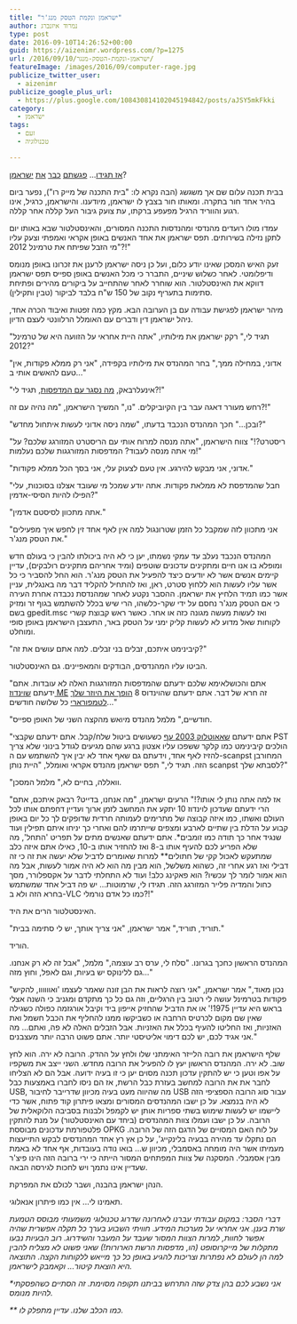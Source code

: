 ```yaml
---
title: "ישראמן ונקמת הטסק מנג'ר"
author: נמרוד איזנברג
type: post
date: 2016-09-10T14:26:52+00:00
guid: https://aizenimr.wordpress.com/?p=1275
url: /2016/09/10/ישראמן-ונקמת-הטסק-מנגר/
featureImage: /images/2016/09/computer-rage.jpg
publicize_twitter_user:
  - aizenimr
publicize_google_plus_url:
  - https://plus.google.com/108430814102045194842/posts/aJSY5mkFkki
category:
  - ישראמן
tags:
  - זעם
  - טכנולוגיה

---
```

[אז תגידו][1]... [פגשתם][2] [כבר][3] [את][4] [ישראמן][5]?

<span lang="he-IL">בבית תכנה עלום שם אך משגשג (הבה נקרא לו: "בית התכנה של מייק רו")</span><span lang="en-US">, </span><span lang="he-IL">נפער ביום בהיר אחד חור בתקרה</span><span lang="en-US">. </span><span lang="he-IL">ומאותו חור בצבץ לו ישראמן</span><span lang="en-US">, </span><span lang="he-IL">מיודענו</span><span lang="en-US">. </span><span lang="he-IL">והישראמן</span><span lang="en-US">, </span><span lang="he-IL">כרגיל</span><span lang="en-US">, </span><span lang="he-IL">אינו רגוע והווריד הרגיל מפעפע ברקתו</span><span lang="en-US">, </span><span lang="he-IL">עת צועק גיבור העל קללה אחר קללה</span><span lang="en-US">.</span>

<span lang="he-IL">עמדו מולו</span> רועדים <span lang="he-IL">מהנדסי ומהנדסות התכנה המסורים, והאינסטלטור שבא באותו יום לתקן נזילה בשירותים</span><span lang="en-US">. </span><span lang="he-IL">תפס ישראמן את אחד האנשים באופן אקראי ואמפתי וצעק עליו </span><span lang="en-US">"</span><span lang="he-IL">מי הזבל שפיתח את טרמינל </span><span lang="en-US">2012?!"</span>

<span lang="he-IL">זעק האיש המסכן שאינו יודע כלום</span><span lang="en-US">, </span><span lang="he-IL">ועל כן ניסה ישראמן לרענן את זכרונו באופן מנומס ודיפלומטי</span><span lang="en-US">. </span><span lang="he-IL">לאחר כשלוש שיניים</span><span lang="en-US">, </span><span lang="he-IL">התברר כי מכל האנשים באופן ספייס תפס ישראמן דווקא את האינסטלטור</span><span lang="en-US">. </span><span lang="he-IL">הוא שוחרר לאחר שהתחייב על ביקורים מהירים ופתיחת סתימות בתעריף נקוב של </span><span lang="en-US">150 </span><span lang="he-IL">ש</span><span lang="en-US">"</span><span lang="he-IL">ח בלבד לביקור</span> <span lang="en-US">(</span><span lang="he-IL">טבין ותקילין)</span><span lang="en-US">.</span>

<span lang="he-IL">מיהר ישראמן לפגישת עבודה עם בן הערובה הבא</span><span lang="en-US">. </span><span lang="he-IL">מקץ כמה זפטות ואיבוד הכרה אחד</span><span lang="en-US">, </span><span lang="he-IL">ניהל ישראמן דין ודברים עם האומלל הרלוונטי לעצם הדיון</span><span lang="en-US">.</span>

<span lang="en-US">"</span><span lang="he-IL">תגיד לי</span><span lang="en-US">," </span><span lang="he-IL">רקק ישראמן את מילותיו</span><span lang="en-US">, "</span><span lang="he-IL">אתה היית אחראי על הזוועה היא של טרמינל </span><span lang="en-US">2012?"</span>

"אדוני, במחילה ממך," בחר המהנדס את מילותיו בקפידה, "אני רק ממלא פקודות, אין טעם להאשים אותי ב..."

"אינעלרבאק, [מה נסגר עם המדפסות][6], תגיד לי?!"

רחש מעורר דאגה עבר בין הקיוביקלים. "נו," המשיך הישראמן, "מה נהיה עם זה?!"

"ובכן..." חכך המהנדס הנכבד בדעתו, "שמה ניסה אדוני לעשות איתחול מחדש?"

"ריסטרט?!" צווח הישראמן, "אתה מנסה למרוח אותי עם הריסטרט המזורגג שלכם? על מי אתה מנסה לעבוד? המדפסות המזורגגות שלכם נעלמות!"

"אדוני, אני מבקש להירגע. אין טעם לצעוק עלי, אני בסך הכל ממלא פקודות."

"חבל שהמדפסת לא ממלאת פקודות. אתה יודע שמכל מי שעובד אצלנו בסוכנות, עלי הפילו להיות הסיסי-אדמין?"

"אתה מתכוון לסיסטם אדמין."

"אני מתכוון לזה שמקבל כל הזמן שטרונגול למה אין לאף אחד זין לחפש איך מפעילים את הטסק מנג'ר."

המהנדס הנכבד נעלב עד עמקי נשמתו, יען כי לא היה ביכולתו להבין כי בעולם חדש ומופלא בו אנו חיים ומתקינים עדכונים שוטפים (ומיד אחריהם מתקינים רולבקים), עדיין קיימים אנשים אשר לא יודעים כיצד להפעיל את הטסק מנג'ר. הוא החל להסביר כי כל אשר עליו לעשות הוא ללחוץ סטרט, ראן, ואז להתחיל להקליד דבר מה באנגלית, עניין אשר כמו תמיד הלחיץ את ישראמן. ההסבר נקטע לאחר שמהנדסת נכבדה אחרת העירה כי אם הטסק מנג'ר נחסם על ידי שקר-כלשהו, הרי שיש בכלל להשתמש בגוף זר ומזיק בשם gpedit.msc ואז לעשות מעשה מגונה כזה או אחר. כאשר ראש קבוצת קשרי לקוחות שאל מדוע לא לעשות קליק ימני על הטסק באר, התעצבן הישראמן באופן סופי ומוחלט.

"קיבינימט איתכם, זבלים בני זבלים. למה אתם עושים את זה?"

הביטו עליו המהנדסים, הבודקים והמאפיינים. גם האינסטלטור.

"אתם והכושלאימא שלכם ידעתם שהמדפסות המזורגגות האלה לא עובדות. אתם ידעתם [שוינדוז ME][7] זה חרא של דבר. אתם ידעתם שהוינדוס 8 [הופך את היוזר שלך לטמפורארי][8] כל שלושה חודשים..."

"חודשיים," מלמל מהנדס מיואש מהקצה השני של האופן ספייס.

"אתם ידעתם [שאאוטלוק 2003 עף][9] כשעושים ביטול שלח/קבל. אתם ידעתם שקבצי PST הולכים קיבינימט כמו קלקר ששפכו עליו אצטון ברגע שהם מגיעים לגודל בינוני שלא צריך להזיז לאף אחד, וידעתם גם שאף אחד לא יבין איך להשתמש עם ה-scanpst המחורבן הזה. תגיד לי," תפס ישראמן מהנדס אקראי ואומלל, "היית נותן scanpst לסבתא שלך?"

"וואללה, בחיים לא," מלמל המסכן.

"אז למה אתה נותן _לי_ אותו?!" הרעים ישראמן, "מה אנחנו, בדייט? רבאק איתכם, אתם הרי ידעתם שעדכון לוינדוז 10 יתקע את המחשב לזמן ארוך ועדיין דחפתם אותו לכל העולם ואשתו, כמו איזה קבוצה של מתרימים לעמותה חרדית שדופקים לך כל יום באופן קבוע על הדלת בין שתיים לארבע ומצפים שייתרמו להם ואחרי כך יניחו איתם תפילין ועוד שנגיד אחר כך תודה כמו זומבים\*. אתם ידעתם שאנשים מתים על תפריט 'התחל', מה שלא הפריע לכם להעיף אותו ב-8 ואז להחזיר אותו ב-10, כאילו אתם איזה כלב שמתעקש לאכול קקי של חתולים\** למרות שאומרים לדביל שלא יעשה את זה כי זה דבילי ואז רגע אחרי זה, כשהוא משלשל, הוא מבין מה הוא לא היה אמור לעשות, אבל מה הוא אמור לומר לך עכשיו? הוא פאקינג כלב! ועוד לא התחלתי לדבר על אקספלורר, מסך כחול והמדיה פלייר המזורגג הזה. תגידו לי, שרמוטות... יש פה דביל אחד שמשתמש בחרא הזה ולא ב-VLC כמו כל אדם נורמלי?!"

האינסטלטור הרים את היד.

"תוריד, תוריד," אמר ישראמן, "אני צריך אותך, יש לי סתימה בבית."

הוריד.

המהנדס הראשון כחכך בגרונו. "סלח לי, ערס רב עוצמה," מלמל, "אבל זה לא רק אנחנו. גם ללינוקס יש בעיות, וגם לאפל, וחוץ מזה..."

"נכון מאוד," אמר ישראמן, "אני רוצה לראות את הבן זונה שאמר לעצמו 'ואוווווו, להקיש פקודות בטרמינל עושה לי רטוב בין הרגליים, וזה גם כל כך מתקדם ומגניב כי השנה אצלי בראש היא עדיין 1975!' או את הדביל שהחזיק אייפון ביד וקיבל אורגזמה כפולה כשגילה שאין שם מקום לכרטיס הרחבה או כשביקשו ממנו להחליף את הכבל חשמל ואת האזניות, ואז החליטו להעיף בכלל את האזניות. אבל הזבלים האלה לא פה, ואתם... מה אני אגיד לכם, יש לכם דימוי אליטיסטי יותר. אתם פשוט הרבה יותר מעצבנים."

שלף הישראמן את רובה הלייזר האימתני שלו ולחץ על ההדק. הרובה לא ירה. הוא לחץ שוב. לא ירה. המהנדס הראשון יעץ לו להפעיל את הרובה מחדש. השני ייצב את משקפיו על אפו וטען כי יש להתקין עדכון תכנה מסוים יען כי זו בעיה ידועה. אבל הם לא הצליחו לחבר את את הרובה למחשב בעזרת כבל הרשת, אז הם ניסו לחברו באמצעות כבל USB, מה שהיווה מעט בעיה מכיוון שדרייבר לחיבור USB עבור סוג הרובה הספציפי הזה לא היה בנמצא. על כן ישבו המהנדסים המסורים ומצאו פיתרון קוד פתוח, אשר כדי ליישמו יש לעשות שימוש בשתי ספריות אותן יש לקמפל ולבנות בסביבה הלוקאלית של הרובה. על כן ישבו ועמלו צוות המהנדסים (ביחד עם האינסטלטור) על מנת להתקין פלטפורמת עדכונים מבוססת OPKG על לוח האם המסויים של הדגם הזה של הרובה. הם נתקלו עד מהירה בבעיה בלינקייג', על כן אץ רץ אחד המהנדסים לבקש התייעצות מעמיתו אשר היה מומחה באסמבלי, מכיוון ש... בואו נודה בעובדות, אף אחד לא באמת מבין אסמבלי. המסקנה של צוות המפתחים המסור הייתה כי ירי ברובה הזה הינו פיצ'ר שעדיין אינו נתמך ויש לחכות לגירסה הבאה.

הנהן ישראמן בהבנה, ושבר לכולם את המפרקת.

תאמינו לי... אין כמו פיתרון אנאלוגי.

_דברי הסבר: במקום עבודתי עברנו לאחרונה שדרוג טכנולוגי משמעותי מבוסס הטמעת שרת בענן. אני אחראי על מערכות המידע. חוויתי השבוע בערך כל תקלה אפשרית שהיה אפשר לחוות, למרות הצוות המסור שעבד על המעבר והשידרוג. רוב הבעיות נבעו מתקלות של מייקרוסופט (הו, מדפסות הרשת הארורות!) שאני פשוט לא מצליח להבין למה הן לעולם לא נפתרות וצריכות להגיע באופן כל כך מייאש ללקוחות הקצה. התוצאה היא הוצאת קיטור... וקאמבק לישראמן._

_*אני נשבע לכם בהן צדק שזה התרחש בביתנו תקופה מסוימת. זה הסתיים כשהפסקתי להיות מנומס._

_** כמו הכלב שלנו. עדיין מתפלק לו._

 [1]: /2016/01/06/%d7%99%d7%a9%d7%a8%d7%90%d7%9e%d7%9f/
 [2]: /2016/01/11/%d7%99%d7%a9%d7%a8%d7%90%d7%9e%d7%9f-%d7%95%d7%94%d7%9e%d7%99%d7%9d-%d7%94%d7%9b%d7%91%d7%93%d7%99%d7%9d/
 [3]: /2016/01/12/%d7%99%d7%a9%d7%a8%d7%90-%d7%a9%d7%a0%d7%95%d7%a8/
 [4]: /2016/02/19/%d7%99%d7%a9%d7%a8%d7%90%d7%9e%d7%9f-%d7%95%d7%94%d7%94%d7%a9%d7%92%d7%97%d7%94-%d7%94%d7%a2%d7%9c%d7%99%d7%95%d7%a0%d7%94/
 [5]: /2016/04/13/%d7%99%d7%a9%d7%a8%d7%90-%d7%9b%d7%a0%d7%a1/
 [6]: https://community.spiceworks.com/topic/581051-problems-with-printers-on-terminal-server-2012r2
 [7]: https://en.wikipedia.org/wiki/Windows_ME
 [8]: http://www.eightforums.com/tutorials/38817-youve-been-signed-temporary-profile-fix.html
 [9]: https://support.microsoft.com/en-us/kb/2764344